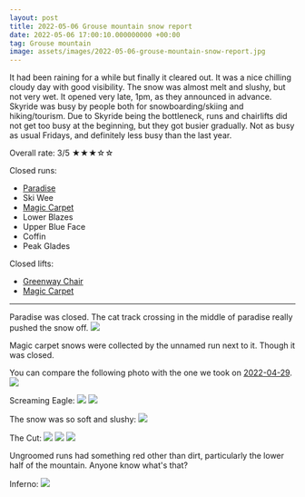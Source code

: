 ```yaml
---
layout: post
title: 2022-05-06 Grouse mountain snow report
date: 2022-05-06 17:00:10.000000000 +00:00
tag: Grouse mountain
image: assets/images/2022-05-06-grouse-mountain-snow-report.jpg
---
```


It had been raining for a while but finally it cleared out. It was a nice chilling cloudy day with good visibility. The snow was almost melt and slushy, but not very wet. It opened very late, 1pm,  as they announced in advance. Skyride was busy by people both for snowboarding/skiing and hiking/tourism. Due to Skyride being the bottleneck, runs and chairlifts did not get too busy at the beginning, but they got busier gradually. Not as busy as usual Fridays, and definitely less busy than the last year.

Overall rate: 3/5 ★★★☆☆

Closed runs:

* [Paradise](/grouse/paradise)
* Ski Wee
* [Magic Carpet](/magic-carpet/)
* Lower Blazes
* Upper Blue Face
* Coffin
* Peak Glades

Closed lifts:
* [Greenway Chair](/grouse/greenway-chair/)
* [Magic Carpet](/magic-carpet/)

---

Paradise was closed. The cat track crossing in the middle of paradise really pushed the snow off.
![](/assets/images/2022-05-06-paradise-closed.jpg)

Magic carpet snows were collected by the unnamed run next to it. Though it was closed.

You can compare the following photo with the one we took on [2022-04-29](https://vancouversnowboarding.ca/2022-04-29-grouse-mountain-snow-report/).
![](/assets/images/2022-05-06-magic-carpet-snow.jpg)

Screaming Eagle:
![](/assets/images/2022-05-06-screaming-eagle-top.jpg)
![](/assets/images/2022-05-06-screaming-eagle-bottom.jpg)

The snow was so soft and slushy:
![](/assets/images/2022-05-06-slushy-snow.jpg)

The Cut:
![](/assets/images/2022-05-06-the-cut.jpg)
![](/assets/images/2022-05-06-the-cut-top.jpg)
![](/assets/images/2022-05-06-the-cut-top-2.jpg)

Ungroomed runs had something red other than dirt, particularly the lower half of the mountain. Anyone know what's that?

Inferno:
![](/assets/images/2022-05-06-red-inferno.jpg)
